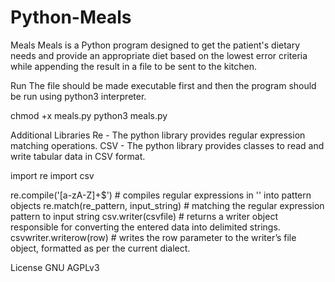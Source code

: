 # Python-Meals

Meals
Meals is a Python program designed to get the patient's dietary needs and provide an appropriate diet based on the lowest error criteria while appending the result in a file to be sent to the kitchen.

Run
The file should be made executable first and then the program should be run using python3 interpreter.

chmod +x meals.py
python3 meals.py

Additional Libraries
Re - The python library provides regular expression matching operations.
CSV - The python library provides classes to read and write tabular data in CSV format.

import re
import csv

re.compile('[a-zA-Z]+$') # compiles regular expressions in '' into pattern objects
re.match(re_pattern, input_string) # matching the regular expression pattern to input string
csv.writer(csvfile) # returns a writer object responsible for converting the entered data into delimited strings.
csvwriter.writerow(row) # writes the row parameter to the writer’s file object, formatted as per the current dialect.

License
GNU AGPLv3
